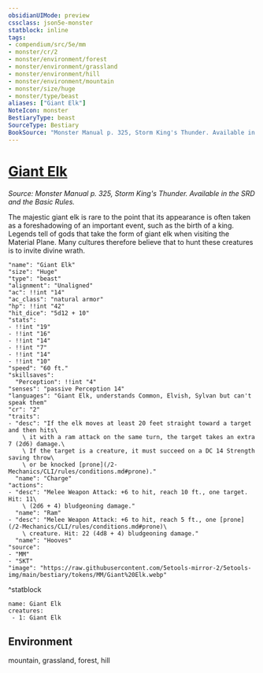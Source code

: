 ```yaml
---
obsidianUIMode: preview
cssclass: json5e-monster
statblock: inline
tags:
- compendium/src/5e/mm
- monster/cr/2
- monster/environment/forest
- monster/environment/grassland
- monster/environment/hill
- monster/environment/mountain
- monster/size/huge
- monster/type/beast
aliases: ["Giant Elk"]
NoteIcon: monster
BestiaryType: beast
SourceType: Bestiary
BookSource: "Monster Manual p. 325, Storm King's Thunder. Available in the SRD and the Basic Rules."
---
```

# [Giant Elk](2-Mechanics/CLI/bestiary/beast/giant-elk.md)
*Source: Monster Manual p. 325, Storm King's Thunder. Available in the SRD and the Basic Rules.*  

The majestic giant elk is rare to the point that its appearance is often taken as a foreshadowing of an important event, such as the birth of a king. Legends tell of gods that take the form of giant elk when visiting the Material Plane. Many cultures therefore believe that to hunt these creatures is to invite divine wrath.

```statblock
"name": "Giant Elk"
"size": "Huge"
"type": "beast"
"alignment": "Unaligned"
"ac": !!int "14"
"ac_class": "natural armor"
"hp": !!int "42"
"hit_dice": "5d12 + 10"
"stats":
- !!int "19"
- !!int "16"
- !!int "14"
- !!int "7"
- !!int "14"
- !!int "10"
"speed": "60 ft."
"skillsaves":
  "Perception": !!int "4"
"senses": "passive Perception 14"
"languages": "Giant Elk, understands Common, Elvish, Sylvan but can't speak them"
"cr": "2"
"traits":
- "desc": "If the elk moves at least 20 feet straight toward a target and then hits\
    \ it with a ram attack on the same turn, the target takes an extra 7 (2d6) damage.\
    \ If the target is a creature, it must succeed on a DC 14 Strength saving throw\
    \ or be knocked [prone](/2-Mechanics/CLI/rules/conditions.md#prone)."
  "name": "Charge"
"actions":
- "desc": "Melee Weapon Attack: +6 to hit, reach 10 ft., one target. Hit: 11\
    \ (2d6 + 4) bludgeoning damage."
  "name": "Ram"
- "desc": "Melee Weapon Attack: +6 to hit, reach 5 ft., one [prone](/2-Mechanics/CLI/rules/conditions.md#prone)\
    \ creature. Hit: 22 (4d8 + 4) bludgeoning damage."
  "name": "Hooves"
"source":
- "MM"
- "SKT"
"image": "https://raw.githubusercontent.com/5etools-mirror-2/5etools-img/main/bestiary/tokens/MM/Giant%20Elk.webp"
```
^statblock

```encounter-table
name: Giant Elk
creatures:
 - 1: Giant Elk
```

## Environment

mountain, grassland, forest, hill